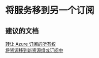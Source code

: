 <properties
    pageTitle="move services to another subscription"
    description="将服务移到另一个订阅"
    service="azure-subscription-management"
    resource="subscription-management"
    authors="jlian"
    displayOrder=""
    selfHelpType="generic"
    supportTopicIds="32454926"
    resourceTags=""
    productPesIds="15660"
    cloudEnvironments="public"
/>


# <a name="move-services-to-another-subscription"></a>将服务移到另一个订阅

## <a name="recommended-documents"></a>**建议的文档**

[转让 Azure 订阅的所有权](https://docs.microsoft.com/azure/billing-subscription-transfer)<br>
[将资源移到新资源组或订阅中](https://docs.microsoft.com/azure/azure-resource-manager/resource-group-move-resources)<br>

